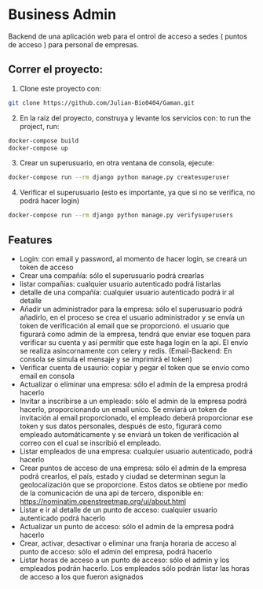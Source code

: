 # Business Admin

Backend de una aplicación web para el ontrol de acceso a sedes ( puntos de acceso ) para personal
de empresas.

## Correr el proyecto:

1. Clone este proyecto con:
```bash
git clone https://github.com/Julian-Bio0404/Gaman.git
```

2. En la raíz del proyecto, construya y levante los servicios con:
to run the project, run:
```bash
docker-compose build
docker-compose up
```

3. Crear un superusuario, en otra ventana de consola, ejecute:
```bash
docker-compose run --rm django python manage.py createsuperuser
```

4. Verificar el superusuario (esto es importante, ya que si no se verifica, no podrá hacer login)
```bash
docker-compose run --rm django python manage.py verifysuperusers
```

## Features
- Login: con email y password, al momento de hacer login, se creará un token de acceso
- Crear una compañía: sólo el superusuario podrá crearlas
- listar compañias: cualquier usuario autenticado podrá listarlas
- detalle de una compañía: cualquier usuario autenticado podrá ir al detalle
- Añadir un administrador para la empresa: sólo el superusuario podrá añadirlo, en el proceso se crea el usuario administrador y se envía un token de verificación al email que se  proporcionó. el usuario que figurará como admin de la empresa, tendrá que enviar ese toquen para verificar su cuenta y así permitir que este haga login en la api.
El envío se realiza asíncornamente con celery y redis. (Email-Backend: En consola se simula el mensaje y se imprimirá el token)
- Verificar cuenta de usaurio: copiar y pegar el token que se envío como email en consola
- Actualizar o eliminar una empresa: sólo el admin de la empresa prodrá hacerlo
- Invitar a inscribirse a un empleado: sólo el admin de la empresa podrá hacerlo, proporcionando un email unico. Se enviará un token de invitación al email proporcionado, el empleado deberá proporcionar ese token y sus datos personales, después de esto, figurará como empleado automáticamente y se enviará un token de verificación al correo con el cual se inscribió el empleado.
- Listar empleados de una empresa: cualquier usuario autenticado, podrá hacerlo
- Crear puntos de acceso de una empresa: sólo el admin de la empresa podrá crearlos, el país, estado y ciudad se determinan segun la geolocalización que se proporcione. Estos datos se obtiene por medio de la comunicación de una api de tercero, disponible en: https://nominatim.openstreetmap.org/ui/about.html
- Listar e ir al detalle de un punto de acceso: cualquier usuario autenticado podrá hacerlo
- Actualizar un punto de acceso: sólo el admin de la empresa podrá hacerlo
- Crear, activar, desactivar o eliminar una franja horaria de acceso al punto de acceso: sólo el admin del empresa, podrá hacerlo
- Listar horas de acceso a un punto de acceso: sólo el admin y los empleados podrán hacerlo. Los empleados sólo podrán listar las horas de acceso a los que fueron asignados

